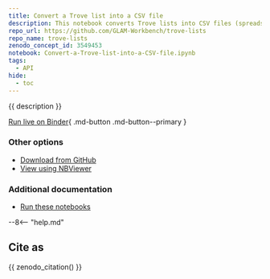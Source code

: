 ```yaml
---
title: Convert a Trove list into a CSV file 
description: This notebook converts Trove lists into CSV files (spreadsheets). Separate CSV files are created for newspaper articles and works from Trove's other zones. You can also save the OCRd text, a PDF, and an image of each newspaper article.
repo_url: https://github.com/GLAM-Workbench/trove-lists
repo_name: trove-lists
zenodo_concept_id: 3549453
notebook: Convert-a-Trove-list-into-a-CSV-file.ipynb
tags:
  - API
hide:
  - toc
---
```


{{ description }}

[Run live on Binder](https://mybinder.org/v2/gh/GLAM-Workbench/{{repo_name}}/master?urlpath=lab%2Ftree%2F{{notebook}}){ .md-button .md-button--primary }

### Other options

* [Download from GitHub](https://github.com/GLAM-Workbench/{{repo_name}}/blob/master/{{notebook}})
* [View using NBViewer](https://nbviewer.jupyter.org/github/{{repo_name}}/blob/master/{{notebook}})

### Additional documentation

* [Run these notebooks](../#run-these-notebooks)

--8<-- "help.md"

## Cite as

{{ zenodo_citation() }}